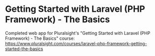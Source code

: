 # Getting Started with Laravel (PHP Framework) - The Basics
Completed web app for Pluralsight's "Getting Started with Laravel (PHP Framework) - The Basics" course: 
https://www.pluralsight.com/courses/laravel-php-framework-getting-started-the-basics
